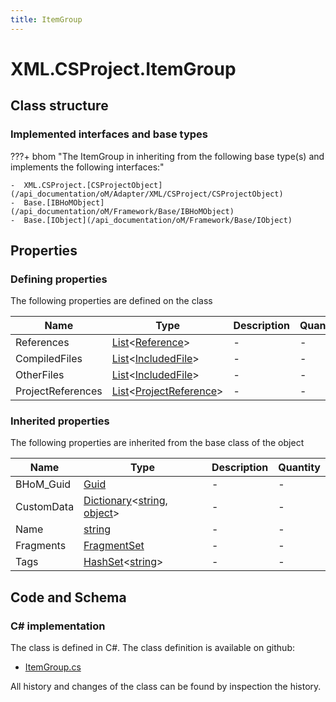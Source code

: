```yaml
---
title: ItemGroup
---
```


# XML.CSProject.ItemGroup



## Class structure

### Implemented interfaces and base types

???+ bhom "The ItemGroup in inheriting from the following base type(s) and implements the following interfaces:"

    -  XML.CSProject.[CSProjectObject](/api_documentation/oM/Adapter/XML/CSProject/CSProjectObject)
    -  Base.[IBHoMObject](/api_documentation/oM/Framework/Base/IBHoMObject)
    -  Base.[IObject](/api_documentation/oM/Framework/Base/IObject)


## Properties



### Defining properties

The following properties are defined on the class

| Name             | Type             | Description      | Quantity         |
|------------------|------------------|------------------|------------------|
| References | [List](https://learn.microsoft.com/en-us/dotnet/api/System.Collections.Generic.List-1?view=netstandard-2.0)&lt;[Reference](/api_documentation/oM/Adapter/XML/CSProject/Reference)&gt; | - | - |
| CompiledFiles | [List](https://learn.microsoft.com/en-us/dotnet/api/System.Collections.Generic.List-1?view=netstandard-2.0)&lt;[IncludedFile](/api_documentation/oM/Adapter/XML/CSProject/IncludedFile)&gt; | - | - |
| OtherFiles | [List](https://learn.microsoft.com/en-us/dotnet/api/System.Collections.Generic.List-1?view=netstandard-2.0)&lt;[IncludedFile](/api_documentation/oM/Adapter/XML/CSProject/IncludedFile)&gt; | - | - |
| ProjectReferences | [List](https://learn.microsoft.com/en-us/dotnet/api/System.Collections.Generic.List-1?view=netstandard-2.0)&lt;[ProjectReference](/api_documentation/oM/Adapter/XML/CSProject/ProjectReference)&gt; | - | - |


### Inherited properties
The following properties are inherited from the base class of the object

| Name             | Type             | Description      | Quantity         |
|------------------|------------------|------------------|------------------|
| BHoM_Guid | [Guid](https://learn.microsoft.com/en-us/dotnet/api/System.Guid?view=netstandard-2.0) | - | - |
| CustomData | [Dictionary](https://learn.microsoft.com/en-us/dotnet/api/System.Collections.Generic.Dictionary-2?view=netstandard-2.0)&lt;[string](https://learn.microsoft.com/en-us/dotnet/api/System.String?view=netstandard-2.0), [object](https://learn.microsoft.com/en-us/dotnet/api/System.Object?view=netstandard-2.0)&gt; | - | - |
| Name | [string](https://learn.microsoft.com/en-us/dotnet/api/System.String?view=netstandard-2.0) | - | - |
| Fragments | [FragmentSet](/api_documentation/oM/Framework/Base/FragmentSet) | - | - |
| Tags | [HashSet](https://learn.microsoft.com/en-us/dotnet/api/System.Collections.Generic.HashSet-1?view=netstandard-2.0)&lt;[string](https://learn.microsoft.com/en-us/dotnet/api/System.String?view=netstandard-2.0)&gt; | - | - |


## Code and Schema

### C# implementation

The class is defined in C#. The class definition is available on github:

- [ItemGroup.cs](https://github.com/BHoM/XML_Toolkit/blob/develop/XML_oM/CSProject/ItemGroup/ItemGroup.cs)

All history and changes of the class can be found by inspection the history.
